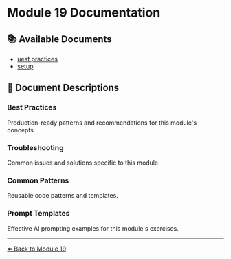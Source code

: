 # Module 19 Documentation

## 📚 Available Documents

- [uest practices](best-practices.md)
- [setup](setup.md)

## 📖 Document Descriptions

### Best Practices
Production-ready patterns and recommendations for this module's concepts.

### Troubleshooting
Common issues and solutions specific to this module.

### Common Patterns
Reusable code patterns and templates.

### Prompt Templates
Effective AI prompting examples for this module's exercises.

---

[⬅️ Back to Module 19](../README.md)
